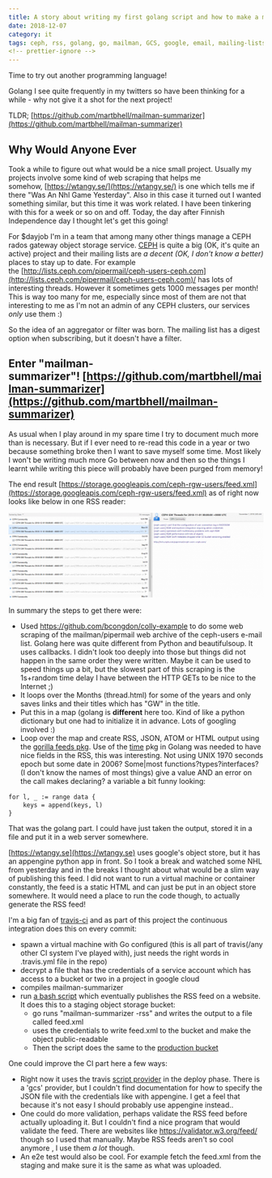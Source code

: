 ```yaml
---
title: A story about writing my first golang script and how to make a mailman archive summarizer
date: 2018-12-07
category: it
tags: ceph, rss, golang, go, mailman, GCS, google, email, mailing-lists, travis
<!-- prettier-ignore -->
---
```


Time to try out another programming language!

Golang I see quite frequently in my twitters so have been thinking for a while -
why not give it a shot for the next project!

TLDR; [https://github.com/martbhell/mailman-summarizer](https://github.com/martbhell/mailman-summarizer)

## Why Would Anyone Ever

Took a while to figure out what would be a nice small project. Usually my
projects involve some kind of web scraping that helps me
somehow, [https://wtangy.se/](https://wtangy.se/) is one which tells me if there
"Was An Nhl Game Yesterday". Also in this case it turned out I wanted something
similar, but this time it was work related. I have been tinkering with this for
a week or so on and off. Today, the day after Finnish Independence day I thought
let's get this going!

For $dayjob I'm in a team that among many other things manage a CEPH rados
gateway object storage service. [CEPH](http://ceph.com/) is quite a big (OK,
it's quite an active) project and their mailing lists are _a decent (OK, I don't
know a better)_ places to stay up to date. For example
the [http://lists.ceph.com/pipermail/ceph-users-ceph.com](http://lists.ceph.com/pipermail/ceph-users-ceph.com)/
has lots of interesting threads. However it sometimes gets 1000 messages per
month! This is way too many for me, especially since most of them are not that
interesting to me as I'm not an admin of any CEPH clusters, our services _only_
use them :)

So the idea of an aggregator or filter was born. The mailing list has a digest
option when subscribing, but it doesn't have a filter.

## Enter "**mailman-summarizer**"! [https://github.com/martbhell/mailman-summarizer](https://github.com/martbhell/mailman-summarizer)

As usual when I play around in my spare time I try to document much more than is
necessary. But if I ever need to re-read this code in a year or two because
something broke then I want to save myself some time. Most likely I won't be
writing much more Go between now and then so the things I learnt while writing
this piece will probably have been purged from memory!

The end
result [https://storage.googleapis.com/ceph-rgw-users/feed.xml](https://storage.googleapis.com/ceph-rgw-users/feed.xml)
 as of right now looks like below in one RSS reader:

![RSS Feed Output](images/image-1024x339.png)

In summary the steps to get there were:

- Used <https://github.com/bcongdon/colly-example> to do some web scraping of
  the mailman/pipermail web archive of the ceph-users e-mail list. Golang here
  was quite different from Python and beautifulsoup. It uses callbacks. I didn't
  look too deeply into those but things did not happen in the same order they
  were written. Maybe it can be used to speed things up a bit, but the slowest
  part of this scraping is the 1s+random time delay I have between the HTTP GETs
  to be nice to the Internet ;)
- It loops over the Months (thread.html) for some of the years and only saves
  links and their titles which has "GW" in the title.
- Put this in a map (golang is **different** here too. Kind of like a python
  dictionary but one had to initialize it in advance. Lots of googling involved
  :)
- Loop over the map and create RSS, JSON, ATOM or HTML output using the
  [gorilla feeds pkg](http://www.gorillatoolkit.org/pkg/feeds). Use of
  the [time](https://golang.org/pkg/time/) pkg in Golang was needed to have nice
  fields in the RSS, this was interesting. Not using UNIX 1970 seconds epoch but
  some date in 2006? Some|most functions?types?interfaces? (I don't know the
  names of most things) give a value AND an error on the call makes declaring? a
  variable a bit funny looking:

```golang
for l, _ := range data {
    keys = append(keys, l)
}
```

That was the golang part. I could have just taken the output, stored it in a
file and put it in a web server somewhere.

[https://wtangy.se](https://wtangy.se) uses google's object store, but it has an
appengine python app in front. So I took a break and watched some NHL from
yesterday and in the breaks I thought about what would be a slim way of
publishing this feed. I did not want to run a virtual machine or container
constantly, the feed is a static HTML and can just be put in an object store
somewhere. It would need a place to run the code though, to actually generate
the RSS feed!

I'm a big fan of
[travis-ci](https://github.com/martbhell/mailman-summarizer/blob/master/.travis.yml)
and as part of this project the continuous integration does this on every
commit:

- spawn a virtual machine with Go configured (this is all part of travis(/any
  other CI system I've played with), just needs the right words in .travis.yml
  file in the repo)
- decrypt a file that has the credentials of a service account which has access
  to a bucket or two in a project in google cloud
- compiles mailman-summarizer
- run
  [a bash script](https://github.com/martbhell/mailman-summarizer/blob/master/tools/deploy.sh)
  which eventually publishes the RSS feed on a website. It does this to a
  staging object storage bucket:
  - go runs "mailman-summarizer -rss" and writes the output to a file called
    feed.xml
  - uses the credentials to write feed.xml to the bucket and make the object
    public-readable
  - Then the script does the same to the
    [production bucket](https://storage.googleapis.com/ceph-rgw-users/feed.xml)

One could improve the CI part here a few ways:

- Right now it uses the travis
  [script provider](https://docs.travis-ci.com/user/deployment/script/) in the
  deploy phase. There is a 'gcs' provider, but I couldn't find documentation for
  how to specify the JSON file with the credentials like with appengine. I get a
  feel that because it's not easy I should probably use appengine instead..
- One could do more validation, perhaps validate the RSS feed before actually
  uploading it. But I couldn't find a nice program that would validate the feed.
  There are websites like <https://validator.w3.org/feed/> though so I used that
  manually. Maybe RSS feeds aren't so cool anymore , I use them _a lot_ though.
- An e2e test would also be cool. For example fetch the feed.xml from the
  staging and make sure it is the same as what was uploaded.
